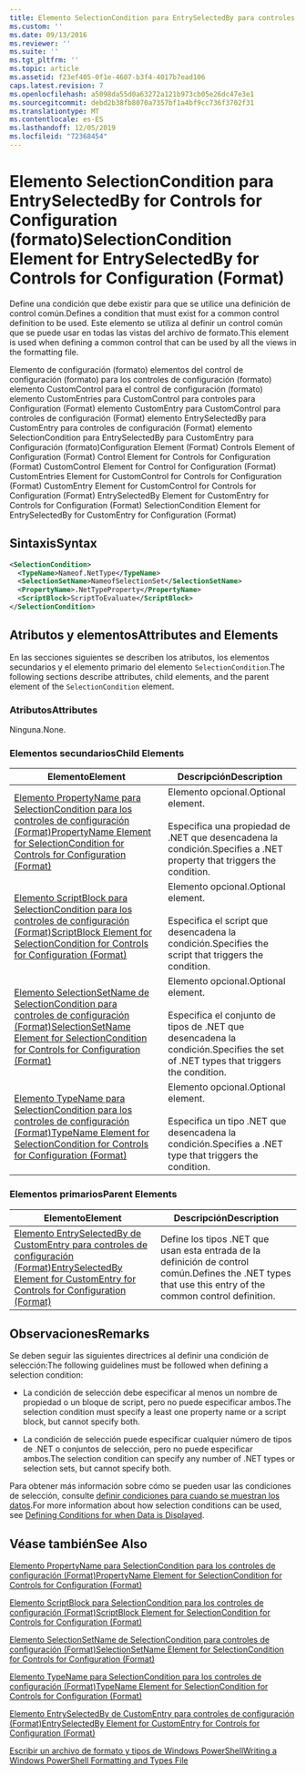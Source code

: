 ```yaml
---
title: Elemento SelectionCondition para EntrySelectedBy para controles de configuración (Format) | Microsoft Docs
ms.custom: ''
ms.date: 09/13/2016
ms.reviewer: ''
ms.suite: ''
ms.tgt_pltfrm: ''
ms.topic: article
ms.assetid: f23ef405-0f1e-4607-b3f4-4017b7ead106
caps.latest.revision: 7
ms.openlocfilehash: a5098da55d0a63272a121b973cb05e26dc47e3e1
ms.sourcegitcommit: debd2b38fb8070a7357bf1a4bf9cc736f3702f31
ms.translationtype: MT
ms.contentlocale: es-ES
ms.lasthandoff: 12/05/2019
ms.locfileid: "72368454"
---
```

# <a name="selectioncondition-element-for-entryselectedby-for-controls-for-configuration-format"></a><span data-ttu-id="869c5-102">Elemento SelectionCondition para EntrySelectedBy for Controls for Configuration (formato)</span><span class="sxs-lookup"><span data-stu-id="869c5-102">SelectionCondition Element for EntrySelectedBy for Controls for Configuration (Format)</span></span>

<span data-ttu-id="869c5-103">Define una condición que debe existir para que se utilice una definición de control común.</span><span class="sxs-lookup"><span data-stu-id="869c5-103">Defines a condition that must exist for a common control definition to be used.</span></span> <span data-ttu-id="869c5-104">Este elemento se utiliza al definir un control común que se puede usar en todas las vistas del archivo de formato.</span><span class="sxs-lookup"><span data-stu-id="869c5-104">This element is used when defining a common control that can be used by all the views in the formatting file.</span></span>

<span data-ttu-id="869c5-105">Elemento de configuración (formato) elementos del control de configuración (formato) para los controles de configuración (formato) elemento CustomControl para el control de configuración (formato) elemento CustomEntries para CustomControl para controles para Configuration (Format) elemento CustomEntry para CustomControl para controles de configuración (Format) elemento EntrySelectedBy para CustomEntry para controles de configuración (Format) elemento SelectionCondition para EntrySelectedBy para CustomEntry para Configuración (formato)</span><span class="sxs-lookup"><span data-stu-id="869c5-105">Configuration Element (Format) Controls Element of Configuration (Format) Control Element for Controls for Configuration (Format) CustomControl Element for Control for Configuration (Format) CustomEntries Element for CustomControl for Controls for Configuration (Format) CustomEntry Element for CustomControl for Controls for Configuration (Format) EntrySelectedBy Element for CustomEntry for Controls for Configuration (Format) SelectionCondition Element for EntrySelectedBy for CustomEntry for Configuration (Format)</span></span>

## <a name="syntax"></a><span data-ttu-id="869c5-106">Sintaxis</span><span class="sxs-lookup"><span data-stu-id="869c5-106">Syntax</span></span>

```xml
<SelectionCondition>
  <TypeName>Nameof.NetType</TypeName>
  <SelectionSetName>NameofSelectionSet</SelectionSetName>
  <PropertyName>.NetTypeProperty</PropertyName>
  <ScriptBlock>ScriptToEvaluate</ScriptBlock>
</SelectionCondition>
```

## <a name="attributes-and-elements"></a><span data-ttu-id="869c5-107">Atributos y elementos</span><span class="sxs-lookup"><span data-stu-id="869c5-107">Attributes and Elements</span></span>

<span data-ttu-id="869c5-108">En las secciones siguientes se describen los atributos, los elementos secundarios y el elemento primario del elemento `SelectionCondition`.</span><span class="sxs-lookup"><span data-stu-id="869c5-108">The following sections describe attributes, child elements, and the parent element of the `SelectionCondition` element.</span></span>

### <a name="attributes"></a><span data-ttu-id="869c5-109">Atributos</span><span class="sxs-lookup"><span data-stu-id="869c5-109">Attributes</span></span>

<span data-ttu-id="869c5-110">Ninguna.</span><span class="sxs-lookup"><span data-stu-id="869c5-110">None.</span></span>

### <a name="child-elements"></a><span data-ttu-id="869c5-111">Elementos secundarios</span><span class="sxs-lookup"><span data-stu-id="869c5-111">Child Elements</span></span>

|<span data-ttu-id="869c5-112">Elemento</span><span class="sxs-lookup"><span data-stu-id="869c5-112">Element</span></span>|<span data-ttu-id="869c5-113">Descripción</span><span class="sxs-lookup"><span data-stu-id="869c5-113">Description</span></span>|
|-------------|-----------------|
|[<span data-ttu-id="869c5-114">Elemento PropertyName para SelectionCondition para los controles de configuración (Format)</span><span class="sxs-lookup"><span data-stu-id="869c5-114">PropertyName Element for SelectionCondition for Controls for Configuration (Format)</span></span>](./propertyname-element-for-selectioncondition-for-controls-for-configuration-format.md)|<span data-ttu-id="869c5-115">Elemento opcional.</span><span class="sxs-lookup"><span data-stu-id="869c5-115">Optional element.</span></span><br /><br /> <span data-ttu-id="869c5-116">Especifica una propiedad de .NET que desencadena la condición.</span><span class="sxs-lookup"><span data-stu-id="869c5-116">Specifies a .NET property that triggers the condition.</span></span>|
|[<span data-ttu-id="869c5-117">Elemento ScriptBlock para SelectionCondition para los controles de configuración (Format)</span><span class="sxs-lookup"><span data-stu-id="869c5-117">ScriptBlock Element for SelectionCondition for Controls for Configuration (Format)</span></span>](./scriptblock-element-for-selectioncondition-for-controls-for-configuration-format.md)|<span data-ttu-id="869c5-118">Elemento opcional.</span><span class="sxs-lookup"><span data-stu-id="869c5-118">Optional element.</span></span><br /><br /> <span data-ttu-id="869c5-119">Especifica el script que desencadena la condición.</span><span class="sxs-lookup"><span data-stu-id="869c5-119">Specifies the script that triggers the condition.</span></span>|
|[<span data-ttu-id="869c5-120">Elemento SelectionSetName de SelectionCondition para controles de configuración (Format)</span><span class="sxs-lookup"><span data-stu-id="869c5-120">SelectionSetName Element for SelectionCondition for Controls for Configuration (Format)</span></span>](./selectionsetname-element-for-selectioncondition-for-controls-for-configuration-format.md)|<span data-ttu-id="869c5-121">Elemento opcional.</span><span class="sxs-lookup"><span data-stu-id="869c5-121">Optional element.</span></span><br /><br /> <span data-ttu-id="869c5-122">Especifica el conjunto de tipos de .NET que desencadena la condición.</span><span class="sxs-lookup"><span data-stu-id="869c5-122">Specifies the set of .NET types that triggers the condition.</span></span>|
|[<span data-ttu-id="869c5-123">Elemento TypeName para SelectionCondition para los controles de configuración (Format)</span><span class="sxs-lookup"><span data-stu-id="869c5-123">TypeName Element for SelectionCondition for Controls for Configuration (Format)</span></span>](./typename-element-for-selectioncondition-for-controls-for-configuration-format.md)|<span data-ttu-id="869c5-124">Elemento opcional.</span><span class="sxs-lookup"><span data-stu-id="869c5-124">Optional element.</span></span><br /><br /> <span data-ttu-id="869c5-125">Especifica un tipo .NET que desencadena la condición.</span><span class="sxs-lookup"><span data-stu-id="869c5-125">Specifies a .NET type that triggers the condition.</span></span>|

### <a name="parent-elements"></a><span data-ttu-id="869c5-126">Elementos primarios</span><span class="sxs-lookup"><span data-stu-id="869c5-126">Parent Elements</span></span>

|<span data-ttu-id="869c5-127">Elemento</span><span class="sxs-lookup"><span data-stu-id="869c5-127">Element</span></span>|<span data-ttu-id="869c5-128">Descripción</span><span class="sxs-lookup"><span data-stu-id="869c5-128">Description</span></span>|
|-------------|-----------------|
|[<span data-ttu-id="869c5-129">Elemento EntrySelectedBy de CustomEntry para controles de configuración (Format)</span><span class="sxs-lookup"><span data-stu-id="869c5-129">EntrySelectedBy Element for CustomEntry for Controls for Configuration (Format)</span></span>](./entryselectedby-element-for-customentry-for-controls-for-configuration-format.md)|<span data-ttu-id="869c5-130">Define los tipos .NET que usan esta entrada de la definición de control común.</span><span class="sxs-lookup"><span data-stu-id="869c5-130">Defines the .NET types that use this entry of the common control definition.</span></span>|

## <a name="remarks"></a><span data-ttu-id="869c5-131">Observaciones</span><span class="sxs-lookup"><span data-stu-id="869c5-131">Remarks</span></span>

<span data-ttu-id="869c5-132">Se deben seguir las siguientes directrices al definir una condición de selección:</span><span class="sxs-lookup"><span data-stu-id="869c5-132">The following guidelines must be followed when defining a selection condition:</span></span>

- <span data-ttu-id="869c5-133">La condición de selección debe especificar al menos un nombre de propiedad o un bloque de script, pero no puede especificar ambos.</span><span class="sxs-lookup"><span data-stu-id="869c5-133">The selection condition must specify a least one property name or a script block, but cannot specify both.</span></span>

- <span data-ttu-id="869c5-134">La condición de selección puede especificar cualquier número de tipos de .NET o conjuntos de selección, pero no puede especificar ambos.</span><span class="sxs-lookup"><span data-stu-id="869c5-134">The selection condition can specify any number of .NET types or selection sets, but cannot specify both.</span></span>

<span data-ttu-id="869c5-135">Para obtener más información sobre cómo se pueden usar las condiciones de selección, consulte [definir condiciones para cuando se muestran los datos](./defining-conditions-for-displaying-data.md).</span><span class="sxs-lookup"><span data-stu-id="869c5-135">For more information about how selection conditions can be used, see [Defining Conditions for when Data is Displayed](./defining-conditions-for-displaying-data.md).</span></span>

## <a name="see-also"></a><span data-ttu-id="869c5-136">Véase también</span><span class="sxs-lookup"><span data-stu-id="869c5-136">See Also</span></span>

[<span data-ttu-id="869c5-137">Elemento PropertyName para SelectionCondition para los controles de configuración (Format)</span><span class="sxs-lookup"><span data-stu-id="869c5-137">PropertyName Element for SelectionCondition for Controls for Configuration (Format)</span></span>](./propertyname-element-for-selectioncondition-for-controls-for-configuration-format.md)

[<span data-ttu-id="869c5-138">Elemento ScriptBlock para SelectionCondition para los controles de configuración (Format)</span><span class="sxs-lookup"><span data-stu-id="869c5-138">ScriptBlock Element for SelectionCondition for Controls for Configuration (Format)</span></span>](./scriptblock-element-for-selectioncondition-for-controls-for-configuration-format.md)

[<span data-ttu-id="869c5-139">Elemento SelectionSetName de SelectionCondition para controles de configuración (Format)</span><span class="sxs-lookup"><span data-stu-id="869c5-139">SelectionSetName Element for SelectionCondition for Controls for Configuration (Format)</span></span>](./selectionsetname-element-for-selectioncondition-for-controls-for-configuration-format.md)

[<span data-ttu-id="869c5-140">Elemento TypeName para SelectionCondition para los controles de configuración (Format)</span><span class="sxs-lookup"><span data-stu-id="869c5-140">TypeName Element for SelectionCondition for Controls for Configuration (Format)</span></span>](./typename-element-for-selectioncondition-for-controls-for-configuration-format.md)

[<span data-ttu-id="869c5-141">Elemento EntrySelectedBy de CustomEntry para controles de configuración (Format)</span><span class="sxs-lookup"><span data-stu-id="869c5-141">EntrySelectedBy Element for CustomEntry for Controls for Configuration (Format)</span></span>](./entryselectedby-element-for-customentry-for-controls-for-configuration-format.md)

[<span data-ttu-id="869c5-142">Escribir un archivo de formato y tipos de Windows PowerShell</span><span class="sxs-lookup"><span data-stu-id="869c5-142">Writing a Windows PowerShell Formatting and Types File</span></span>](./writing-a-powershell-formatting-file.md)
